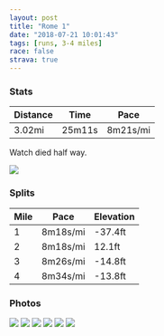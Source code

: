 ```yaml
---
layout: post
title: "Rome 1"
date: "2018-07-21 10:01:43"
tags: [runs, 3-4 miles]
race: false
strava: true
---
```


### Stats

| Distance | Time | Pace |
|----------|------|------|
|3.02mi|25m11s|8m21s/mi|

Watch died half way.

<img src='https://maps.googleapis.com/maps/api/staticmap?maptype=roadmap&path=enc:knt~FwjckAaOcDTbKkB`HyWt^qNxKkGhBaEkCaBmJwE|@RaOsEaUsLoHcELwPjKw^rKx@s@E}HvZkFvReMrIX&key=AIzaSyC1MId7bFpkLXNAaYhBSTb8jLyiSqzbDtM&size=800x800&markers=color:yellow|label:S|41.88918,12.4742&markers=color:green|label:F|41.90500000000001,12.47492'>

### Splits

| Mile | Pace | Elevation |
|------|------|-----------|
|1|8m18s/mi|-37.4ft|
|2|8m18s/mi|12.1ft|
|3|8m26s/mi|-14.8ft|
|4|8m34s/mi|-13.8ft|

### Photos
<img src='https://dgtzuqphqg23d.cloudfront.net/JHuoeXceTjifHK9qI5QtcyuDg5LMojYsJ_ewCXNmPtU-576x768.jpg'>

<img src='https://dgtzuqphqg23d.cloudfront.net/VCaUFAEA9K-njtfzUPjXd7H9_dEubTsWFb_mkEch0Yo-768x576.jpg'>

<img src='https://dgtzuqphqg23d.cloudfront.net/TwNmLXioTYQ1USHpydzZw5J_XN5nM19PGjAtUjU1Klg-768x575.jpg'>

<img src='https://dgtzuqphqg23d.cloudfront.net/2iYWUCKdG9Ievt5a6b1dsQr7XC78_fzgkT4u7saXCQk-576x768.jpg'>

<img src='https://dgtzuqphqg23d.cloudfront.net/hK_6Pza0uhBaUChMxaHZjbjs6d32FZ3SCYIveBMITfM-768x767.jpg'>

<img src='https://dgtzuqphqg23d.cloudfront.net/vaRJQD16lYzQpv1Fwb-F2Hxs0QKQzIqP6BaDsRFrxfQ-768x768.jpg'>
